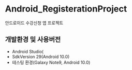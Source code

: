 # Android_RegisterationProject
안드로이드 수강신청 앱 프로젝트

## 개발환경 및 사용버전
- Android Studio(  
- SdkVersion 29(Android 10.0)
- 테스팅 환경(Galaxy Note9, Android 10.0)
